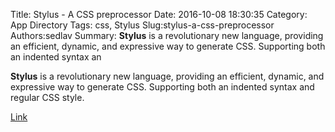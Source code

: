 Title: Stylus - A CSS preprocessor
Date: 2016-10-08 18:30:35
Category: App Directory
Tags: css, Stylus
Slug:stylus-a-css-preprocessor
Authors:sedlav
Summary: **Stylus** is a revolutionary new language, providing an efficient, dynamic, and expressive way to generate CSS. Supporting both an indented syntax an

**Stylus** is a revolutionary new language, providing an efficient, dynamic, and expressive way to generate CSS. Supporting both an indented syntax and regular CSS style.

[Link](http://stylus-lang.com/)
